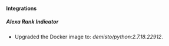 #### Integrations
##### Alexa Rank Indicator
- Upgraded the Docker image to: *demisto/python:2.7.18.22912*.
